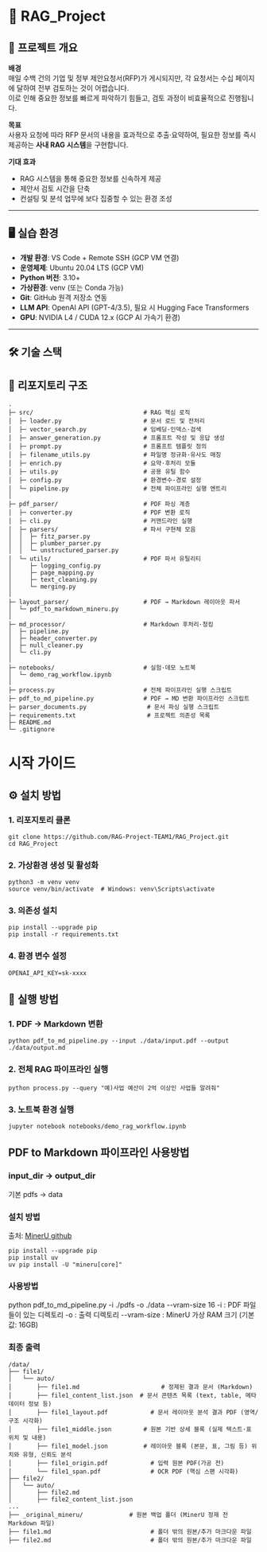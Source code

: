 # 📄 RAG_Project

## 📌 프로젝트 개요
**배경**  
매일 수백 건의 기업 및 정부 제안요청서(RFP)가 게시되지만, 각 요청서는 수십 페이지에 달하여 전부 검토하는 것이 어렵습니다.  
이로 인해 중요한 정보를 빠르게 파악하기 힘들고, 검토 과정이 비효율적으로 진행됩니다.

**목표**  
사용자 요청에 따라 RFP 문서의 내용을 효과적으로 추출·요약하여, 필요한 정보를 즉시 제공하는 **사내 RAG 시스템**을 구현합니다.

**기대 효과**  
- RAG 시스템을 통해 중요한 정보를 신속하게 제공  
- 제안서 검토 시간을 단축  
- 컨설팅 및 분석 업무에 보다 집중할 수 있는 환경 조성

---

## 🖥️ 실습 환경
- **개발 환경**: VS Code + Remote SSH (GCP VM 연결)
- **운영체제**: Ubuntu 20.04 LTS (GCP VM)
- **Python 버전**: 3.10+
- **가상환경**: venv (또는 Conda 가능)
- **Git**: GitHub 원격 저장소 연동
- **LLM API**: OpenAI API (GPT-4/3.5), 필요 시 Hugging Face Transformers
- **GPU**: NVIDIA L4 / CUDA 12.x (GCP AI 가속기 환경)

---
## 🛠️ 기술 스택








## 📂 리포지토리 구조

```plaintext
.
├─ src/                               # RAG 핵심 로직
│  ├─ loader.py                       # 문서 로드 및 전처리
│  ├─ vector_search.py                # 임베딩·인덱스·검색
│  ├─ answer_generation.py            # 프롬프트 작성 및 응답 생성
│  ├─ prompt.py                       # 프롬프트 템플릿 정의
│  ├─ filename_utils.py               # 파일명 정규화·유사도 매칭
│  ├─ enrich.py                       # 요약·후처리 모듈
│  ├─ utils.py                        # 공용 유틸 함수
│  ├─ config.py                       # 환경변수·경로 설정
│  └─ pipeline.py                     # 전체 파이프라인 실행 엔트리
│
├─ pdf_parser/                        # PDF 파싱 계층
│  ├─ converter.py                    # PDF 변환 로직
│  ├─ cli.py                          # 커맨드라인 실행
│  ├─ parsers/                        # 파서 구현체 모음
│  │  ├─ fitz_parser.py
│  │  ├─ plumber_parser.py
│  │  └─ unstructured_parser.py
│  └─ utils/                          # PDF 파서 유틸리티
│     ├─ logging_config.py
│     ├─ page_mapping.py
│     ├─ text_cleaning.py
│     └─ merging.py
│
├─ layout_parser/                     # PDF → Markdown 레이아웃 파서
│  └─ pdf_to_markdown_mineru.py
│
├─ md_processor/                      # Markdown 후처리·청킹
│  ├─ pipeline.py
│  ├─ header_converter.py
│  ├─ null_cleaner.py
│  └─ cli.py
│
├─ notebooks/                         # 실험·데모 노트북
│  └─ demo_rag_workflow.ipynb
│
├─ process.py                         # 전체 파이프라인 실행 스크립트
├─ pdf_to_md_pipeline.py              # PDF → MD 변환 파이프라인 스크립트
├─ parser_documents.py                 # 문서 파싱 실행 스크립트
├─ requirements.txt                    # 프로젝트 의존성 목록
├─ README.md
└─ .gitignore
```
# 시작 가이드
## ⚙️ 설치 방법

### 1. 리포지토리 클론
```
git clone https://github.com/RAG-Project-TEAM1/RAG_Project.git
cd RAG_Project
```

### 2. 가상환경 생성 및 활성화
```
python3 -m venv venv
source venv/bin/activate  # Windows: venv\Scripts\activate
```

### 3. 의존성 설치
```
pip install --upgrade pip
pip install -r requirements.txt
```

### 4. 환경 변수 설정
```
OPENAI_API_KEY=sk-xxxx
```
## 🚀 실행 방법

### 1. PDF → Markdown 변환
```
python pdf_to_md_pipeline.py --input ./data/input.pdf --output ./data/output.md
```

### 2. 전체 RAG 파이프라인 실행
```
python process.py --query "예)사업 예산이 2억 이상인 사업들 알려줘"
```
### 3. 노트북 환경 실행
```
jupyter notebook notebooks/demo_rag_workflow.ipynb
```



## PDF to Markdown 파이프라인 사용방법
### input_dir -> output_dir
기본 pdfs -> data

### 설치 방법
출처: [MinerU github](https://github.com/opendatalab/MinerU?utm_source=pytorchkr&ref=pytorchkr)
``` 
pip install --upgrade pip
pip install uv
uv pip install -U "mineru[core]"
```
### 사용방법
python pdf_to_md_pipeline.py -i ./pdfs -o ./data --vram-size 16
-i : PDF 파일들이 있는 디렉토리
-o : 출력 디렉토리
--vram-size : MinerU 가상 RAM 크기 (기본값: 16GB)

### 최종 출력
```
/data/
├── file1/
│   └── auto/
│       ├── file1.md                       # 정제된 결과 문서 (Markdown)
│       ├── file1_content_list.json  # 문서 콘텐츠 목록 (text, table, 메타데이터 정보 등)
│       ├── file1_layout.pdf            # 문서 레이아웃 분석 결과 PDF (영역/구조 시각화)
│       ├── file1_middle.json         # 원본 기반 상세 블록 (실제 텍스트·표 위치 및 내용)
│       ├── file1_model.json          # 레이아웃 블록 (본문, 표, 그림 등) 위치와 유형, 신뢰도 분석
│       ├── file1_origin.pdf            # 입력 원본 PDF(가공 전)
│       └── file1_span.pdf              # OCR PDF (핵심 스팬 시각화)
├── file2/
│   └── auto/
│       ├── file2.md                    
│       ├── file2_content_list.json     
...
├── _original_mineru/             # 원본 백업 폴더 (MinerU 정제 전 Markdown 파일)
├── file1.md                            # 폴더 밖의 원본/추가 마크다운 파일
├── file2.md                            # 폴더 밖의 원본/추가 마크다운 파일    
```   
